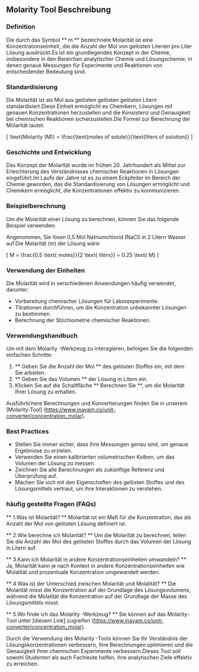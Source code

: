 ## Molarity Tool Beschreibung

### Definition
Die durch das Symbol ** m ** bezeichnete Molarität ist eine Konzentrationseinheit, die die Anzahl der Mol von gelösten Literien pro Liter Lösung ausdrückt.Es ist ein grundlegendes Konzept in der Chemie, insbesondere in den Bereichen analytischer Chemie und Lösungschemie, in denen genaue Messungen für Experimente und Reaktionen von entscheidender Bedeutung sind.

### Standardisierung
Die Molarität ist als Mol aus gelösten gelösten gelösten Litern standardisiert.Diese Einheit ermöglicht es Chemikern, Lösungen mit genauen Konzentrationen herzustellen und die Konsistenz und Genauigkeit bei chemischen Reaktionen sicherzustellen.Die Formel zur Berechnung der Molarität lautet:

\[ \text{Molarity (M)} = \frac{\text{moles of solute}}{\text{liters of solution}} \]

### Geschichte und Entwicklung
Das Konzept der Molarität wurde im frühen 20. Jahrhundert als Mittel zur Erleichterung des Verständnisses chemischer Reaktionen in Lösungen eingeführt.Im Laufe der Jahre ist es zu einem Eckpfeiler im Bereich der Chemie geworden, das die Standardisierung von Lösungen ermöglicht und Chemikern ermöglicht, die Konzentrationen effektiv zu kommunizieren.

### Beispielberechnung
Um die Molarität einer Lösung zu berechnen, können Sie das folgende Beispiel verwenden:

Angenommen, Sie lösen 0,5 Mol Natriumchlorid (NaCl) in 2 Litern Wasser auf.Die Molarität (m) der Lösung wäre:

\[ M = \frac{0.5 \text{ moles}}{2 \text{ liters}} = 0.25 \text{ M} \]

### Verwendung der Einheiten
Die Molarität wird in verschiedenen Anwendungen häufig verwendet, darunter:
- Vorbereitung chemischer Lösungen für Laborexperimente.
- Titrationen durchführen, um die Konzentration unbekannter Lösungen zu bestimmen.
- Berechnung der Stöchiometrie chemischer Reaktionen.

### Verwendungshandbuch
Um mit dem Molarity -Werkzeug zu interagieren, befolgen Sie die folgenden einfachen Schritte:
1. ** Geben Sie die Anzahl der Mol ** des gelösten Stoffes ein, mit dem Sie arbeiten.
2. ** Geben Sie das Volumen ** der Lösung in Litern ein.
3. Klicken Sie auf die Schaltfläche ** Berechnen Sie **, um die Molarität Ihrer Lösung zu erhalten.

Ausführlichere Berechnungen und Konvertierungen finden Sie in unserem [Molarity-Tool] (https://www.inayam.co/unit-converter/concentration_molar).

### Best Practices
- Stellen Sie immer sicher, dass Ihre Messungen genau sind, um genaue Ergebnisse zu erzielen.
- Verwenden Sie einen kalibrierten volumetrischen Kolben, um das Volumen der Lösung zu messen.
- Zeichnen Sie alle Berechnungen als zukünftige Referenz und Überprüfung auf.
- Machen Sie sich mit den Eigenschaften des gelösten Stoffes und des Lösungsmittels vertraut, um ihre Interaktionen zu verstehen.

### häufig gestellte Fragen (FAQs)

** 1.Was ist Molarität? **
Molarität ist ein Maß für die Konzentration, das als Anzahl der Mol von gelösten Lösung definiert ist.

** 2.Wie berechne ich Molarität? **
Um die Molarität zu berechnen, teilen Sie die Anzahl der Mol des gelösten Stoffes durch das Volumen der Lösung in Litern auf.

** 3.Kann ich Molarität in andere Konzentrationseinheiten umwandeln? **
Ja, Molarität kann je nach Kontext in andere Konzentrationseinheiten wie Molalität und prozentuale Konzentration umgewandelt werden.

** 4.Was ist der Unterschied zwischen Molarität und Molalität? **
Die Molarität misst die Konzentration auf der Grundlage des Lösungsvolumens, während die Molalität die Konzentration auf der Grundlage der Masse des Lösungsmittels misst.

** 5.Wo finde ich das Molarity -Werkzeug? **
Sie können auf das Molarity-Tool unter [diesem Link] zugreifen (https://www.inayam.co/unit-converter/concentration_molar).

Durch die Verwendung des Molarity -Tools können Sie Ihr Verständnis der Lösungskonzentrationen verbessern, Ihre Berechnungen optimieren und die Genauigkeit Ihrer chemischen Experimente verbessern.Dieses Tool soll sowohl Studenten als auch Fachleute helfen, ihre analytischen Ziele effektiv zu erreichen.